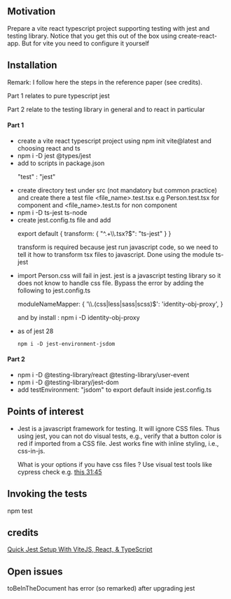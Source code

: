 <h2>Motivation</h2>
Prepare a vite react typescript project supporting testing with jest and testing library. Notice that you get this out of the box using create-react-app. But for vite you need to configure it yourself

<h2>Installation</h2>
<p>Remark: I follow here the steps in the reference paper (see credits). <p>Part 1 relates to pure typescript jest</p><p> Part 2 relate to the testing library in general and to react in particular</p></p>

<h4>Part 1</h4>
<ul>
<li>create a vite react typescript project using npm init vite@latest and choosing react and ts</li>
<li>npm i -D jest @types/jest</li>
<li>add to scripts in package.json  <p>"test" : "jest"</p></li>  
<li>create directory test under src (not mandatory but common practice) and create there a test file &lt;file_name&gt;.test.tsx e.g Person.test.tsx for component and &lt;file_name&gt;.test.ts for non component</li>
<li>npm i -D ts-jest ts-node</li>
<li>create jest.config.ts file and add <p>export default {
  transform: {
    "^.+\\.tsx?$": "ts-jest"
  }
}</p>
<p>transform is required because jest run javascript code, so we need to tell it how to transform tsx files to javascript. Done using the module ts-jest</p>
</li>
<li>import Person.css will fail in jest. jest is a javascript testing library so it does not know to handle css file. Bypass the error by adding the following to jest.config.ts <p>moduleNameMapper: {
'\\.(css|less|sass|scss)$': 'identity-obj-proxy',
  }</p>
  <p>and by install :
npm i -D identity-obj-proxy</p> </li>
<li>as of jest 28

```
npm i -D jest-environment-jsdom
```
</li>
</ul>

<h4>Part 2</h4>
<ul>
<li>npm i -D @testing-library/react @testing-library/user-event</li>
<li>npm i -D @testing-library/jest-dom</li>
<li>add testEnvironment: "jsdom" to export default inside jest.config.ts</li>
</ul>

<h2>Points of interest</h2>
<ul>
<li>Jest is a javascript framework for testing. It will ignore CSS files. Thus using jest, you can not do visual tests, e.g., verify that a button color is red if imported from a CSS file. Jest works fine with inline styling, i.e., css-in-js.
<p>What is your options if you have css files ? Use visual test tools like cypress check e.g.  <a href='https://www.youtube.com/watch?v=gUFdU5fQs4o&t=1897s'>this 31:45</a></p>
</li>
</ul>

<h2>Invoking the tests</h2>
npm test

<h2>credits</h2>
<a href='https://codingwithmanny.medium.com/quick-jest-setup-with-vitejs-react-typescript-82f325e4323f'>Quick Jest Setup With ViteJS, React, & TypeScript</a>

<h2>Open issues</h2>
toBeInTheDocument has error (so remarked) after upgrading jest 

